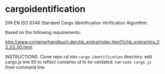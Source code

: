 # cargoidentification
DIN EN ISO 6346 Standard Cargo Identification Verification Algorithm:

Based on the following requirements:

http://www.containerhandbuch.de/chb_e/stra/index.html?/chb_e/stra/stra_03_03_00.html

INSTRUCTIONS:
Clone repo
cd into `cargo-identification` directory.
edit cargo.js line 90 to reflect container id to be validated.
run `node cargo.js` from command line.